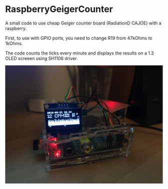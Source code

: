 # RaspberryGeigerCounter

A small code to use cheap Geiger counter board (RadiationD CAJOE) with a raspberry.

First, to use with GPIO ports, you need to change R19 from 47kOhms to 1kOhms.

The code counts the ticks every minute and displays the results on a 1.3 OLED screeen using SH1106 driver.


![](./photo.jpg )
